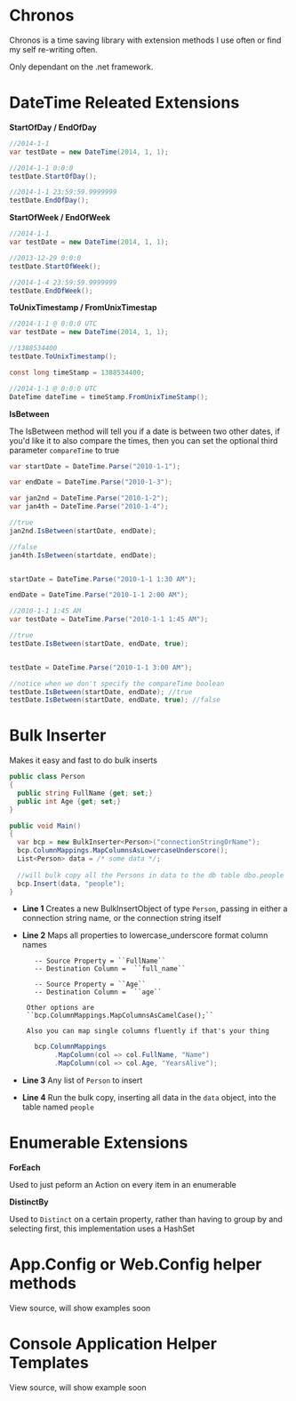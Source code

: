 Chronos
=======

Chronos is a time saving library with extension methods I use often or find my self re-writing often.

Only dependant on the .net framework.


DateTime Releated Extensions 
===========================

**StartOfDay / EndOfDay**
```cs
//2014-1-1
var testDate = new DateTime(2014, 1, 1);

//2014-1-1 0:0:0
testDate.StartOfDay();

//2014-1-1 23:59:59.9999999
testDate.EndOfDay();
```

**StartOfWeek / EndOfWeek**
```cs
//2014-1-1
var testDate = new DateTime(2014, 1, 1);

//2013-12-29 0:0:0
testDate.StartOfWeek();

//2014-1-4 23:59:59.9999999
testDate.EndOfWeek();
```

**ToUnixTimestamp / FromUnixTimestap**

```cs
//2014-1-1 @ 0:0:0 UTC
var testDate = new DateTime(2014, 1, 1);

//1388534400
testDate.ToUnixTimestamp();

const long timeStamp = 1388534400;

//2014-1-1 @ 0:0:0 UTC
DateTime dateTime = timeStamp.FromUnixTimeStamp();
```

**IsBetween**

The IsBetween method will tell you if a date is between two other dates, if you'd like it to also compare the times, then you can set the optional third parameter ``compareTime`` to true
```cs
var startDate = DateTime.Parse("2010-1-1");

var endDate = DateTime.Parse("2010-1-3");

var jan2nd = DateTime.Parse("2010-1-2");
var jan4th = DateTime.Parse("2010-1-4");

//true
jan2nd.IsBetween(startDate, endDate);

//false
jan4th.IsBetween(startdate, endDate);


startDate = DateTime.Parse("2010-1-1 1:30 AM");

endDate = DateTime.Parse("2010-1-1 2:00 AM");

//2010-1-1 1:45 AM
var testDate = DateTime.Parse("2010-1-1 1:45 AM");

//true
testDate.IsBetween(startDate, endDate, true);


testDate = DateTime.Parse("2010-1-1 3:00 AM");

//notice when we don't specify the compareTime boolean
testDate.IsBetween(startDate, endDate); //true
testDate.IsBetween(startDate, endDate, true); //false
```

Bulk Inserter
===========================
Makes it easy and fast to do bulk inserts

```cs
public class Person
{
  public string FullName {get; set;}
  public int Age {get; set;}
}

public void Main() 
{
  var bcp = new BulkInserter<Person>("connectionStringOrName");                   //1.
  bcp.ColumnMappings.MapColumnsAsLowercaseUnderscore();                           //2.
  List<Person> data = /* some data */;                                            //3.
  
  //will bulk copy all the Persons in data to the db table dbo.people
  bcp.Insert(data, "people");
}
```
- **Line 1** Creates a new BulkInsertObject of type ``Person``, passing in either a connection string name, or the connection string itself
- **Line 2** Maps all properties to lowercase_underscore format column names 
    ```
       -- Source Property = ``FullName`` 
       -- Destination Column =  ``full_name``

       -- Source Property = ``Age`` 
       -- Destination Column =  ``age``
    ```

       Other options are
       ``bcp.ColumnMappings.MapColumnsAsCamelCase();``
   
       Also you can map single columns fluently if that's your thing
   
    ```cs
       bcp.ColumnMappings
            .MapColumn(col => col.FullName, "Name")
            .MapColumn(col => col.Age, "YearsAlive");
    ```

- **Line 3** Any list of ``Person`` to insert
- **Line 4** Run the bulk copy, inserting all data in the ``data`` object, into the table named ``people``

Enumerable Extensions
===========================

**ForEach**

Used to just peform an Action on every item in an enumerable

**DistinctBy**

Used to ``Distinct`` on a certain property, rather than having to group by and selecting first,
this implementation uses a HashSet


App.Config or Web.Config helper methods
==========================
View source, will show examples soon

Console Application Helper Templates
==========================
View source, will show example soon

